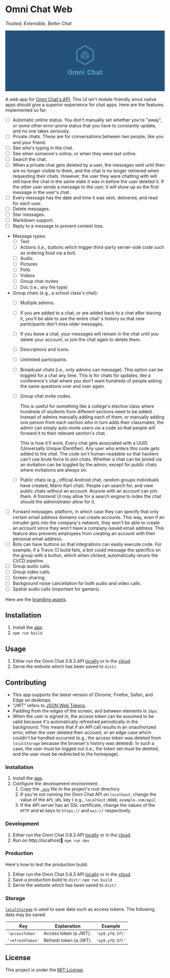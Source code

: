 # Omni Chat Web

_Trusted, Extensible, Better Chat_

![Cover](docs/cover.png)

A web app for [Omni Chat's API](https://github.com/neelkamath/omni-chat). This UI isn't mobile-friendly since native
apps should give a superior experience for chat apps. Here are the features implemented so far:

- [ ] Automatic online status. You don't manually set whether you're "away", or some other error-prone status that you
  have to constantly update, and no one takes seriously.
- [ ] Private chats. These are for conversations between two people, like you and your friend.
- [ ] See who's typing in the chat.
- [ ] See when someone's online, or when they were last online.
- [ ] Search the chat.
- [ ] When a private chat gets deleted by a user, the messages sent until then are no longer visible to them, and the
  chat is no longer retrieved when requesting their chats. However, the user they were chatting with will still have the
  chat in the same state it was in before the user deleted it. If the other user sends a message to the user, it will
  show up as the first message in the user's chat.
- [ ] Every message has the date and time it was sent, delivered, and read for each user.
- [ ] Delete messages.
- [ ] Star messages.
- [ ] Markdown support.
- [ ] Reply to a message to prevent context loss.
- Message types:
    - [ ] Text
    - [ ] Actions (i.e., buttons which trigger third-party server-side code such as ordering food via a bot)
    - [ ] Audio
    - [ ] Pictures
    - [ ] Polls
    - [ ] Videos
    - [ ] Group chat invites
    - [ ] Doc (i.e., any file type)
- Group chats (e.g., a school class's chat):
    - [ ] Multiple admins.
    - [ ] If you are added to a chat, or are added back to a chat after leaving it, you'll be able to see the entire
      chat' s history so that new participants don't miss older messages.
    - [ ] If you leave a chat, your messages will remain in the chat until you delete your account, or join the chat
      again to delete them.
    - [ ] Descriptions and icons.
    - [ ] Unlimited participants.
    - [ ] Broadcast chats (i.e., only admins can message). This option can be toggled for a chat any time. This is for
      chats for updates, like a conference's chat where you don't want hundreds of people asking the same questions over
      and over again.
    - [ ] Group chat invite codes.

      This is useful for something like a college's elective class where hundreds of students from different sections
      need to be added. Instead of admins manually adding each of them, or manually adding one person from each section
      who in turn adds their classmates, the admin can simply auto-invite users via a code so that people will forward
      it to their relevant section's chat.

      This is how it'll work. Every chat gets associated with a UUID (Universally Unique IDentifier). Any user who
      enters this code gets added to the chat. The code isn't human-readable so that hackers can't use brute force to
      join chats. Whether a chat can be joined via an invitation can be toggled by the admin; except for public chats
      where invitations are always on.
    - [ ] Public chats (e.g., official Android chat, random groups individuals have created, Mario Kart chat). People
      can search for, and view public chats without an account. Anyone with an account can join them. A frontend UI may
      allow for a search engine to index the chat should the administrator allow for it.
- [ ] Forward messages. platform, in which case they can specify that only certain email address domains can create
  accounts. This way, even if an intruder gets into the company's network, they won't be able to create an account since
  they won't have a company issued email address. This feature also prevents employees from creating an account with
  their personal email address.
- [ ] Bots can have buttons so that integrations can easily execute code. For example, if a Travis CI build fails, a bot
  could message the specifics on the group with a button, which when clicked, automatically reruns the CI/CD pipeline.
- [ ] Group audio calls.
- [ ] Group video calls.
- [ ] Screen sharing.
- [ ] Background noise cancellation for both audio and video calls.
- [ ] Spatial audio calls (important for gamers).

Here are the [branding assets](https://github.com/neelkamath/omni-chat/tree/master/branding).

## Installation

1. Install the [app](docs/install.md).
1. `npm run build`

## Usage

1. Either run the Omni Chat 0.8.3
   API [locally](https://github.com/neelkamath/omni-chat/blob/v0.8.3/docs/docker-compose.md) or in
   the [cloud](https://github.com/neelkamath/omni-chat/blob/v0.8.3/docs/cloud.md).
1. Serve the website which has been saved to `dist/`.

## Contributing

- This app supports the latest version of Chrome, Firefox, Safari, and Edge on desktops.
- "JWT" refers to [JSON Web Tokens](https://jwt.io/).
- Padding from the edges of the screen, and between elements is `16px`.
- When the user is signed in, the access token can be assumed to be valid because it's automatically refreshed
  periodically in the background. This means that if an API call results in an unauthorized error, either the user
  deleted their account, or an edge case which couldn't be handled occurred (e.g., the access token was deleted
  from `localStorage` because the browser's history was deleted). In such a case, the user must be logged out (i.e., the
  token set must be deleted, and the user must be redirected to the homepage).

### Installation

1. Install the [app](docs/install.md).
1. Configure the development environment:
    1. Copy the [`.env`](docs/.env) file to the project's root directory.
    1. If you're not running the Omni Chat API on `localhost`, change the value of the `API_URL` key (
       e.g., `localhost:8080`, `example.com/api`).
    1. If the API server has an SSL certificate, change the values of the `HTTP` and `WS` keys to `https://`
       and `wss://` respectively.

### Development

1. Either run the Omni Chat 0.8.3
   API [locally](https://github.com/neelkamath/omni-chat/blob/v0.8.3/docs/docker-compose.md) or in
   the [cloud](https://github.com/neelkamath/omni-chat/blob/v0.8.3/docs/cloud.md).
1. Run on http://localhost:1234: `npm run dev`

### Production

Here's how to test the production build:

1. Either run the Omni Chat 0.8.3
   API [locally](https://github.com/neelkamath/omni-chat/blob/v0.8.3/docs/docker-compose.md) or in
   the [cloud](https://github.com/neelkamath/omni-chat/blob/v0.8.3/docs/cloud.md).
1. Save a production build to `dist/`: `npm run build`
1. Serve the website which has been saved to `dist/`.

### Storage

[`localStorage`](https://developer.mozilla.org/en-US/docs/Web/API/Window/localStorage) is used to save data such as
access tokens. The following data may be saved:

|Key|Explanation|Example|
|---|---|---|
|`'accessToken'`|Access token (a JWT).|`'ey9.yfQ.Sfl'`|
|`'refreshToken'`|Refresh token (a JWT).|`'ey9.yfQ.Sfl'`|

## License

This project is under the [MIT License](LICENSE).
